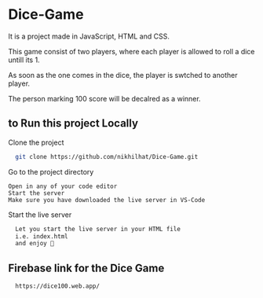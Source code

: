 
# Dice-Game

It is a project made in JavaScript, HTML and CSS.

This game consist of two players, where each player is allowed to roll a dice untill its 1.

As soon as the one comes in the dice, the player is swtched to another player.

The person marking 100 score will be decalred as a winner. 


## to Run this project Locally

Clone the project

```bash
  git clone https://github.com/nikhilhat/Dice-Game.git
```

Go to the project directory

```
Open in any of your code editor
Start the server
Make sure you have downloaded the live server in VS-Code
```

Start the live server

```bash
  Let you start the live server in your HTML file 
  i.e. index.html
  and enjoy 💫

```

## Firebase link for the Dice Game



```bash
  https://dice100.web.app/
```


